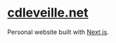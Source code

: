 # [cdleveille.net](https://www.cdleveille.net)

Personal website built with [Next.js](https://nextjs.org/).
